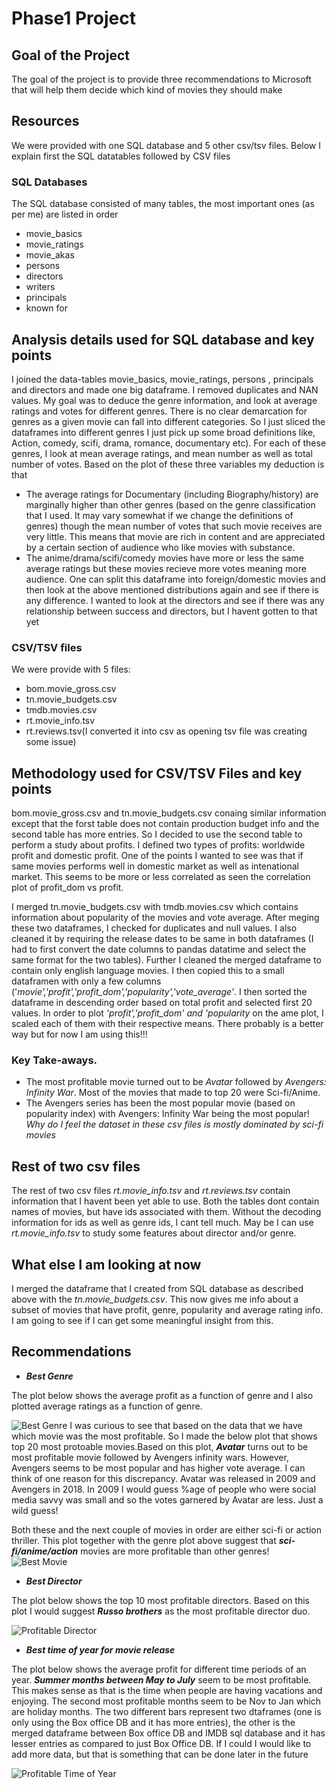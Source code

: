 # Phase1 Project
## Goal of the Project
The goal of the project is to provide three recommendations to Microsoft that will help them decide which kind of movies they should make
## Resources
We were provided with one SQL database and 5 other csv/tsv files. Below I explain first the SQL datatables followed by CSV files
### SQL Databases 
The SQL database consisted of many tables, the most important ones (as per me) are listed in order
* movie_basics 
* movie_ratings
* movie_akas
* persons
* directors
* writers
* principals
* known for
## Analysis details used for SQL database and key points
I joined the data-tables movie_basics, movie_ratings, persons , principals and directors  and made one big dataframe. I removed duplicates and NAN values. My goal was to deduce the genre information, and look at average ratings and votes for different genres. There is no clear demarcation for genres as a given movie can fall into different categories. So I just sliced the dataframes into different genres I just pick up some broad definitions like, Action, comedy, scifi, drama, romance, documentary etc).
For each of these genres, I look at mean average ratings, and mean number as well as total number of votes.
Based on the plot of these three variables my deduction is that
* The average ratings for Documentary (including Biography/history) are marginally higher than other genres (based on the genre classification that I used. It may vary somewhat if we change the definitions of genres) though the mean number of votes that such movie receives are very little. This means that movie are rich in content and are appreciated by a certain section of audience who like movies with substance.
* The anime/drama/scifi/comedy movies have more or less the same average ratings but these movies recieve more votes meaning more audience.
One can split this dataframe into foreign/domestic movies and then look at the above mentioned distributions again and see if there is any difference. I wanted to look at the directors and see if there was any relationship between success and directors, but I havent gotten to that yet

### CSV/TSV files
We were provide with 5 files:
* bom.movie_gross.csv
* tn.movie_budgets.csv
* tmdb.movies.csv
* rt.movie_info.tsv
* rt.reviews.tsv(I converted it into csv as opening tsv file was creating some issue)

## Methodology used for CSV/TSV Files and key points
bom.movie_gross.csv and tn.movie_budgets.csv conaing similar information except that the forst table does not contain production budget info and the second table has more entries. So I decided to use the second table to perform a study about profits. I defined two types of profits: worldwide profit and domestic profit. One of the points I wanted to see was that if same movies performs well in domestic market as well as intenational market. This seems to be more or less correlated as seen the correlation plot of profit_dom vs profit.

I merged tn.movie_budgets.csv with tmdb.movies.csv which contains information about popularity of the movies and vote average. After meging these two dataframes, I checked for duplicates and null values. I also cleaned it by requiring the release dates to be same in both dataframes (I had to first convert the date columns to pandas datatime and select the same format for the two tables). Further I cleaned the merged dataframe to contain only english language movies. I then copied this to a small dataframen with only a few columns ('*movie','profit','profit_dom','popularity','vote_average'*. I then sorted the dataframe in descending order based on total profit and selected first 20 values. In order to plot *'profit','profit_dom' and 'popularity* on the ame plot, I scaled each of them with their respective means. There probably is a better way but for now I am using this!!!
### Key Take-aways.
* The most profitable movie turned out to be *Avatar* followed by *Avengers: Infinity War*. Most of the movies that made to top 20 were Sci-fi/Anime.
* The Avengers series has been the most popular movie (based on popularity index) with Avengers: Infinity War being the most popular! *Why do I feel the dataset in these csv files is mostly dominated by sci-fi movies*

## Rest of two csv files
The rest of two csv files *rt.movie_info.tsv* and *rt.reviews.tsv* contain information that I havent been yet able to use. Both the tables dont contain names of movies, but have ids associated with them. Without the decoding information for ids as well as genre ids, I cant tell much. May be I can use *rt.movie_info.tsv*  to study some features about director and/or genre. 

## What else I am looking at now
I merged the dataframe that I created from SQL database as described above with the *tn.movie_budgets.csv*. This now gives me info about a subset of movies that have profit, genre, popularity and average rating info. I am going to see if I can get some meaningful insight from this. 

## Recommendations
* ***Best Genre***

The plot below shows the average profit as a function of genre and I also plotted average ratings as a function of genre.

![Best Genre](https://github.com/deepssharma/My_Phase1_Project/blob/master/figs/genres_profits_ratings.png)
I was curious to see that based on the data that we have which movie was the most profitable. So I made the below plot that shows top 20 most protoable movies.Based on this plot, ***Avatar*** turns out to be most profitable movie followed by Avengers infinity wars. However, Avengers seems to be most popular and has higher vote average. I can think of one reason for this discrepancy. Avatar was released in 2009 and Avengers in 2018. In 2009 I would guess %age of people who were social media savvy was small and so the votes garnered by Avatar are less. Just a wild guess!

Both these and the next couple of movies in order are either sci-fi or action thriller. This plot together with the genre plot above suggest that ***sci-fi/anime/action*** movies are more profitable than other genres!
![Best Movie](https://github.com/deepssharma/My_Phase1_Project/blob/master/figs/most_profitable_movie.png)

* ***Best Director***

 The plot below shows the top 10 most profitable directors.  Based on this plot I would suggest ***Russo brothers*** as the most profitable director duo. 
 
![Profitable Director](https://github.com/deepssharma/My_Phase1_Project/blob/master/figs/most_profitable_director.png)

* ***Best time of year for movie release***

The plot below shows the average profit for different time periods of an year. ***Summer months between May to July*** seem to be most profitable. This makes sense as that is the time when people are having vacations and enjoying. The second most profitable months seem to be Nov to Jan which are holiday months.
The two different bars represent two dtaframes (one is only using the Box office DB and it has more entries), the other is the merged dataframe between 
Box office DB and IMDB sql database  and it has lesser entries as compared to just Box Office DB. If I could I would like to add more data, but that is something that can be done later in the future

![Profitable Time of Year](https://github.com/deepssharma/My_Phase1_Project/blob/master/figs/most_profitable_time_of_year.png)

